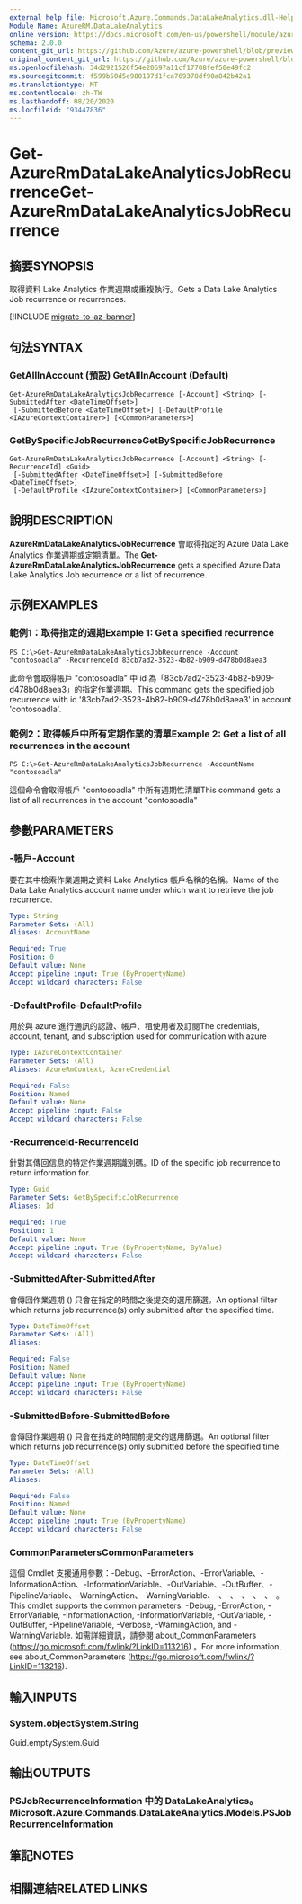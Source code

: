 ```yaml
---
external help file: Microsoft.Azure.Commands.DataLakeAnalytics.dll-Help.xml
Module Name: AzureRM.DataLakeAnalytics
online version: https://docs.microsoft.com/en-us/powershell/module/azurerm.datalakeanalytics/get-azurermdatalakeanalyticsjobrecurrence
schema: 2.0.0
content_git_url: https://github.com/Azure/azure-powershell/blob/preview/src/ResourceManager/DataLakeAnalytics/Commands.DataLakeAnalytics/help/Get-AzureRmDataLakeAnalyticsJobRecurrence.md
original_content_git_url: https://github.com/Azure/azure-powershell/blob/preview/src/ResourceManager/DataLakeAnalytics/Commands.DataLakeAnalytics/help/Get-AzureRmDataLakeAnalyticsJobRecurrence.md
ms.openlocfilehash: 34d2921526f54e20697a11cf17708fef50e49fc2
ms.sourcegitcommit: f599b50d5e980197d1fca769378df90a842b42a1
ms.translationtype: MT
ms.contentlocale: zh-TW
ms.lasthandoff: 08/20/2020
ms.locfileid: "93447836"
---
```

# <span data-ttu-id="beb5a-101">Get-AzureRmDataLakeAnalyticsJobRecurrence</span><span class="sxs-lookup"><span data-stu-id="beb5a-101">Get-AzureRmDataLakeAnalyticsJobRecurrence</span></span>

## <span data-ttu-id="beb5a-102">摘要</span><span class="sxs-lookup"><span data-stu-id="beb5a-102">SYNOPSIS</span></span>
<span data-ttu-id="beb5a-103">取得資料 Lake Analytics 作業週期或重複執行。</span><span class="sxs-lookup"><span data-stu-id="beb5a-103">Gets a Data Lake Analytics Job recurrence or recurrences.</span></span>

[!INCLUDE [migrate-to-az-banner](../../includes/migrate-to-az-banner.md)]

## <span data-ttu-id="beb5a-104">句法</span><span class="sxs-lookup"><span data-stu-id="beb5a-104">SYNTAX</span></span>

### <span data-ttu-id="beb5a-105">GetAllInAccount (預設) </span><span class="sxs-lookup"><span data-stu-id="beb5a-105">GetAllInAccount (Default)</span></span>
```
Get-AzureRmDataLakeAnalyticsJobRecurrence [-Account] <String> [-SubmittedAfter <DateTimeOffset>]
 [-SubmittedBefore <DateTimeOffset>] [-DefaultProfile <IAzureContextContainer>] [<CommonParameters>]
```

### <span data-ttu-id="beb5a-106">GetBySpecificJobRecurrence</span><span class="sxs-lookup"><span data-stu-id="beb5a-106">GetBySpecificJobRecurrence</span></span>
```
Get-AzureRmDataLakeAnalyticsJobRecurrence [-Account] <String> [-RecurrenceId] <Guid>
 [-SubmittedAfter <DateTimeOffset>] [-SubmittedBefore <DateTimeOffset>]
 [-DefaultProfile <IAzureContextContainer>] [<CommonParameters>]
```

## <span data-ttu-id="beb5a-107">說明</span><span class="sxs-lookup"><span data-stu-id="beb5a-107">DESCRIPTION</span></span>
<span data-ttu-id="beb5a-108">**AzureRmDataLakeAnalyticsJobRecurrence** 會取得指定的 Azure Data Lake Analytics 作業週期或定期清單。</span><span class="sxs-lookup"><span data-stu-id="beb5a-108">The **Get-AzureRmDataLakeAnalyticsJobRecurrence** gets a specified Azure Data Lake Analytics Job recurrence or a list of recurrence.</span></span>

## <span data-ttu-id="beb5a-109">示例</span><span class="sxs-lookup"><span data-stu-id="beb5a-109">EXAMPLES</span></span>

### <span data-ttu-id="beb5a-110">範例1：取得指定的週期</span><span class="sxs-lookup"><span data-stu-id="beb5a-110">Example 1: Get a specified recurrence</span></span>
```
PS C:\>Get-AzureRmDataLakeAnalyticsJobRecurrence -Account "contosoadla" -RecurrenceId 83cb7ad2-3523-4b82-b909-d478b0d8aea3
```

<span data-ttu-id="beb5a-111">此命令會取得帳戶 "contosoadla" 中 id 為「83cb7ad2-3523-4b82-b909-d478b0d8aea3」的指定作業週期。</span><span class="sxs-lookup"><span data-stu-id="beb5a-111">This command gets the specified job recurrence with id '83cb7ad2-3523-4b82-b909-d478b0d8aea3' in account 'contosoadla'.</span></span>

### <span data-ttu-id="beb5a-112">範例2：取得帳戶中所有定期作業的清單</span><span class="sxs-lookup"><span data-stu-id="beb5a-112">Example 2: Get a list of all recurrences in the account</span></span>
```
PS C:\>Get-AzureRmDataLakeAnalyticsJobRecurrence -AccountName "contosoadla"
```

<span data-ttu-id="beb5a-113">這個命令會取得帳戶 "contosoadla" 中所有週期性清單</span><span class="sxs-lookup"><span data-stu-id="beb5a-113">This command gets a list of all recurrences in the account "contosoadla"</span></span>

## <span data-ttu-id="beb5a-114">參數</span><span class="sxs-lookup"><span data-stu-id="beb5a-114">PARAMETERS</span></span>

### <span data-ttu-id="beb5a-115">-帳戶</span><span class="sxs-lookup"><span data-stu-id="beb5a-115">-Account</span></span>
<span data-ttu-id="beb5a-116">要在其中檢索作業週期之資料 Lake Analytics 帳戶名稱的名稱。</span><span class="sxs-lookup"><span data-stu-id="beb5a-116">Name of the Data Lake Analytics account name under which want to retrieve the job recurrence.</span></span>

```yaml
Type: String
Parameter Sets: (All)
Aliases: AccountName

Required: True
Position: 0
Default value: None
Accept pipeline input: True (ByPropertyName)
Accept wildcard characters: False
```

### <span data-ttu-id="beb5a-117">-DefaultProfile</span><span class="sxs-lookup"><span data-stu-id="beb5a-117">-DefaultProfile</span></span>
<span data-ttu-id="beb5a-118">用於與 azure 進行通訊的認證、帳戶、租使用者及訂閱</span><span class="sxs-lookup"><span data-stu-id="beb5a-118">The credentials, account, tenant, and subscription used for communication with azure</span></span>

```yaml
Type: IAzureContextContainer
Parameter Sets: (All)
Aliases: AzureRmContext, AzureCredential

Required: False
Position: Named
Default value: None
Accept pipeline input: False
Accept wildcard characters: False
```

### <span data-ttu-id="beb5a-119">-RecurrenceId</span><span class="sxs-lookup"><span data-stu-id="beb5a-119">-RecurrenceId</span></span>
<span data-ttu-id="beb5a-120">針對其傳回信息的特定作業週期識別碼。</span><span class="sxs-lookup"><span data-stu-id="beb5a-120">ID of the specific job recurrence to return information for.</span></span>

```yaml
Type: Guid
Parameter Sets: GetBySpecificJobRecurrence
Aliases: Id

Required: True
Position: 1
Default value: None
Accept pipeline input: True (ByPropertyName, ByValue)
Accept wildcard characters: False
```

### <span data-ttu-id="beb5a-121">-SubmittedAfter</span><span class="sxs-lookup"><span data-stu-id="beb5a-121">-SubmittedAfter</span></span>
<span data-ttu-id="beb5a-122">會傳回作業週期 () 只會在指定的時間之後提交的選用篩選。</span><span class="sxs-lookup"><span data-stu-id="beb5a-122">An optional filter which returns job recurrence(s) only submitted after the specified time.</span></span>

```yaml
Type: DateTimeOffset
Parameter Sets: (All)
Aliases: 

Required: False
Position: Named
Default value: None
Accept pipeline input: True (ByPropertyName)
Accept wildcard characters: False
```

### <span data-ttu-id="beb5a-123">-SubmittedBefore</span><span class="sxs-lookup"><span data-stu-id="beb5a-123">-SubmittedBefore</span></span>
<span data-ttu-id="beb5a-124">會傳回作業週期 () 只會在指定的時間前提交的選用篩選。</span><span class="sxs-lookup"><span data-stu-id="beb5a-124">An optional filter which returns job recurrence(s) only submitted before the specified time.</span></span>

```yaml
Type: DateTimeOffset
Parameter Sets: (All)
Aliases: 

Required: False
Position: Named
Default value: None
Accept pipeline input: True (ByPropertyName)
Accept wildcard characters: False
```

### <span data-ttu-id="beb5a-125">CommonParameters</span><span class="sxs-lookup"><span data-stu-id="beb5a-125">CommonParameters</span></span>
<span data-ttu-id="beb5a-126">這個 Cmdlet 支援通用參數：-Debug、-ErrorAction、-ErrorVariable、-InformationAction、-InformationVariable、-OutVariable、-OutBuffer、-PipelineVariable、-WarningAction、-WarningVariable、-、-、-、-、-、-。</span><span class="sxs-lookup"><span data-stu-id="beb5a-126">This cmdlet supports the common parameters: -Debug, -ErrorAction, -ErrorVariable, -InformationAction, -InformationVariable, -OutVariable, -OutBuffer, -PipelineVariable, -Verbose, -WarningAction, and -WarningVariable.</span></span> <span data-ttu-id="beb5a-127">如需詳細資訊，請參閱 about_CommonParameters (https://go.microsoft.com/fwlink/?LinkID=113216) 。</span><span class="sxs-lookup"><span data-stu-id="beb5a-127">For more information, see about_CommonParameters (https://go.microsoft.com/fwlink/?LinkID=113216).</span></span>

## <span data-ttu-id="beb5a-128">輸入</span><span class="sxs-lookup"><span data-stu-id="beb5a-128">INPUTS</span></span>

### <span data-ttu-id="beb5a-129">System.object</span><span class="sxs-lookup"><span data-stu-id="beb5a-129">System.String</span></span>
<span data-ttu-id="beb5a-130">Guid.empty</span><span class="sxs-lookup"><span data-stu-id="beb5a-130">System.Guid</span></span>

## <span data-ttu-id="beb5a-131">輸出</span><span class="sxs-lookup"><span data-stu-id="beb5a-131">OUTPUTS</span></span>

### <span data-ttu-id="beb5a-132">PSJobRecurrenceInformation 中的 DataLakeAnalytics。</span><span class="sxs-lookup"><span data-stu-id="beb5a-132">Microsoft.Azure.Commands.DataLakeAnalytics.Models.PSJobRecurrenceInformation</span></span>

## <span data-ttu-id="beb5a-133">筆記</span><span class="sxs-lookup"><span data-stu-id="beb5a-133">NOTES</span></span>

## <span data-ttu-id="beb5a-134">相關連結</span><span class="sxs-lookup"><span data-stu-id="beb5a-134">RELATED LINKS</span></span>

